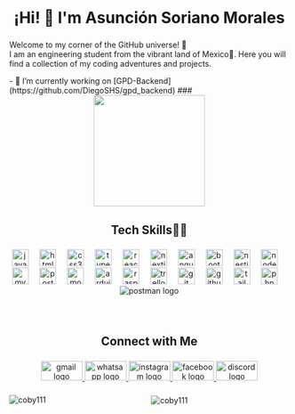 <br clear="both">

<h1 align="center">¡Hi! 👋 I'm Asunción Soriano Morales</h1>

###
<p align="left">Welcome to my corner of the GitHub universe! 🚀<br>I am an engineering student from the vibrant land of Mexico🌱. Here you will find a collection of my coding adventures and projects.</p>
- 🔭 I’m currently working on [GPD-Backend](https://github.com/DiegoSHS/gpd_backend)
###

<div align="center">
  <img height="200" src="https://repository-images.githubusercontent.com/462900780/0a10af70-6cbf-46df-9071-0ff586a3b1d6"  />
</div>

###

<h2 align="center">Tech Skills🧑‍💻</h2>

###

<div align="center">
  <img src="https://cdn.jsdelivr.net/gh/devicons/devicon/icons/javascript/javascript-original.svg" height="30" alt="javascript logo"  />
  <img width="12" />
  <img src="https://cdn.jsdelivr.net/gh/devicons/devicon/icons/html5/html5-original.svg" height="30" alt="html5 logo"  />
  <img width="12" />
  <img src="https://cdn.jsdelivr.net/gh/devicons/devicon/icons/css3/css3-original.svg" height="30" alt="css3 logo"  />
  <img width="12" />
  <img src="https://cdn.jsdelivr.net/gh/devicons/devicon/icons/typescript/typescript-original.svg" height="30" alt="typescript logo"  />
  <img width="12" />
  <img src="https://cdn.jsdelivr.net/gh/devicons/devicon/icons/react/react-original.svg" height="30" alt="react logo"  />
  <img width="12" />
  <img src="https://cdn.jsdelivr.net/gh/devicons/devicon/icons/nextjs/nextjs-original.svg" height="30" alt="nextjs logo"  />
  <img width="12" />
  <img src="https://cdn.jsdelivr.net/gh/devicons/devicon/icons/angularjs/angularjs-original.svg" height="30" alt="angularjs logo"  />
  <img width="12" />
  <img src="https://cdn.jsdelivr.net/gh/devicons/devicon/icons/bootstrap/bootstrap-original.svg" height="30" alt="bootstrap logo"  />
  <img width="12" />
  <img src="https://cdn.simpleicons.org/nestjs/E0234E" height="30" alt="nestjs logo"  />
  <img width="12" />
  <img src="https://skillicons.dev/icons?i=nodejs" height="30" alt="nodejs logo"  />
  <img width="12" />
  <img src="https://cdn.simpleicons.org/mysql/4479A1" height="30" alt="mysql logo"  />
  <img width="12" />
  <img src="https://cdn.jsdelivr.net/gh/devicons/devicon/icons/postgresql/postgresql-original.svg" height="30" alt="postgresql logo"  />
  <img width="12" />
  <img src="https://skillicons.dev/icons?i=mongodb" height="30" alt="mongodb logo"  />
  <img width="12" />
  <img src="https://cdn.simpleicons.org/arduino/00979D" height="30" alt="arduino logo"  />
  <img width="12" />
  <img src="https://cdn.jsdelivr.net/gh/devicons/devicon/icons/raspberrypi/raspberrypi-original.svg" height="30" alt="raspberrypi logo"  />
  <img width="12" />
  <img src="https://cdn.jsdelivr.net/gh/devicons/devicon/icons/trello/trello-plain.svg" height="30" alt="trello logo"  />
  <img width="12" />
  <img src="https://cdn.simpleicons.org/git/F05032" height="30" alt="git logo"  />
  <img width="12" />
  <img src="https://skillicons.dev/icons?i=github" height="30" alt="github logo"  />
  <img width="12" />
  <img src="https://cdn.simpleicons.org/tailwindcss/06B6D4" height="30" alt="tailwindcss logo"  />
  <img width="12" />
  <img src="https://cdn.simpleicons.org/php/777BB4" height="30" alt="php logo"  />
  <img width="12" />
  <img src="https://cdn.simpleicons.org/postman/FF6C37" heigth="30" alt="postman logo"  />
</div>

###

<br clear="both">

<h2 align="center">Connect with Me</h2>

###

<div align="center">
  <a href="sorian11mor@gmail.com" target="_blank">
    <img src="https://raw.githubusercontent.com/maurodesouza/profile-readme-generator/master/src/assets/icons/social/gmail/default.svg" width="75" height="35" alt="gmail logo"  />
  </a>
  <a href=" https://wa.me/522431267509" target="_blank">
    <img src="https://raw.githubusercontent.com/maurodesouza/profile-readme-generator/master/src/assets/icons/social/whatsapp/default.svg" width="75" height="35" alt="whatsapp logo"  />
  </a>
  <a href="https://www.instagram.com/cobys.dll?igsh=MXB2amRqM3lmYm9zZQ==" target="_blank">
    <img src="https://raw.githubusercontent.com/maurodesouza/profile-readme-generator/master/src/assets/icons/social/instagram/default.svg" width="75" height="35" alt="instagram logo"  />
  </a>
  <a href="https://www.facebook.com/share/K918ZV4vn7c1oTfF/?mibextid=qi2Omg" target="_blank">
    <img src="https://raw.githubusercontent.com/maurodesouza/profile-readme-generator/master/src/assets/icons/social/facebook/default.svg" width="75" height="35" alt="facebook logo"  />
  </a>
  <a href="https://discordapp.com/users/764947237137809458" target="_blank">
    <img src="https://raw.githubusercontent.com/maurodesouza/profile-readme-generator/master/src/assets/icons/social/discord/default.svg" width="75" height="35" alt="discord logo"  />
  </a>
</div>

###

<div align="center">
  <p><img align="left" src="https://github-readme-stats.vercel.app/api/top-langs?username=coby111&show_icons=true&theme=tokyonight&locale=en&layout=compact" alt="coby111" /></p>
  <p>&nbsp;<img align="center" src="https://github-readme-stats.vercel.app/api?username=coby111&show_icons=true&theme=tokyonight&locale=en" alt="coby111" /></p>
</div>

###
